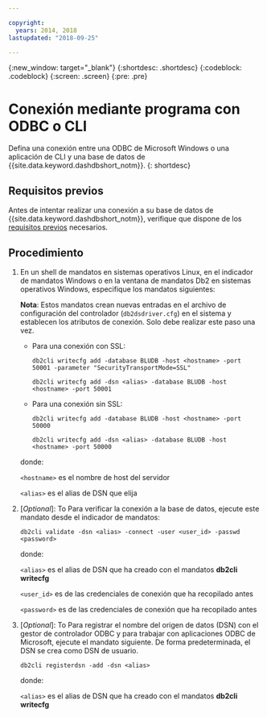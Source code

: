 ```yaml
---

copyright:
  years: 2014, 2018
lastupdated: "2018-09-25"

---
```


<!-- Attribute definitions --> 
{:new_window: target="_blank"}
{:shortdesc: .shortdesc}
{:codeblock: .codeblock}
{:screen: .screen}
{:pre: .pre}

# Conexión mediante programa con ODBC o CLI

Defina una conexión entre una ODBC de Microsoft Windows o una aplicación de CLI y una base de datos de {{site.data.keyword.dashdbshort_notm}}.
{: shortdesc}

## Requisitos previos

Antes de intentar realizar una conexión a su base de datos de {{site.data.keyword.dashdbshort_notm}}, verifique que dispone de los [requisitos previos](connecting.html#prereqs) necesarios.

<!-- Before you can connect to your database, you must perform the following steps:

- [Verify prerequisites](prereqs.html), including installing driver packages, configuring your local environment, and downloading SSL certificates (if needed)
- Collect [connection information](credentials.html), including database details such as host name and port numbers, and connection credentials such as user ID and password -->

## Procedimiento

1. En un shell de mandatos en sistemas operativos Linux, en el indicador de mandatos Windows o en la ventana de mandatos Db2 en sistemas operativos Windows, especifique los mandatos siguientes:

   **Nota**: Estos mandatos crean nuevas entradas en el archivo de configuración del controlador (`db2dsdriver.cfg`) en el sistema y establecen los atributos de conexión. Solo debe realizar este paso una vez.
   
   - Para una conexión con SSL:

     `db2cli writecfg add -database BLUDB -host <hostname> -port 50001 -parameter "SecurityTransportMode=SSL"`

     `db2cli writecfg add -dsn <alias> -database BLUDB -host <hostname> -port 50001`

   - Para una conexión sin SSL:

     `db2cli writecfg add -database BLUDB -host <hostname> -port 50000`

     `db2cli writecfg add -dsn <alias> -database BLUDB -host <hostname> -port 50000`

   donde:

   `<hostname>` es el nombre de host del servidor

   `<alias>` es el alias de DSN que elija
    
2. [*Optional*]: To Para verificar la conexión a la base de datos, ejecute este mandato desde el indicador de mandatos:

   `db2cli validate -dsn <alias> -connect -user <user_id> -passwd <password>`

   donde:

   `<alias>` es el alias de DSN que ha creado con el mandatos **db2cli writecfg**

   `<user_id>` es de las credenciales de conexión que ha recopilado antes

   `<password>` es de las credenciales de conexión que ha recopilado antes

3. [*Optional*]: To Para registrar el nombre del origen de datos (DSN) con el gestor de controlador ODBC y para trabajar con aplicaciones ODBC de Microsoft, ejecute el mandato siguiente. De forma predeterminada, el DSN se crea como DSN de usuario.

   `db2cli registerdsn -add -dsn <alias>`

   donde:
        
   `<alias>` es el alias de DSN que ha creado con el mandatos **db2cli writecfg**



